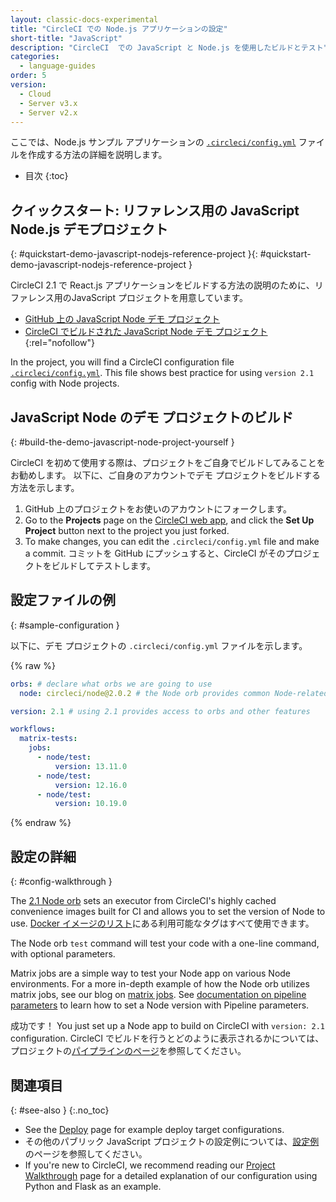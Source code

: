 ```yaml
---
layout: classic-docs-experimental
title: "CircleCI での Node.js アプリケーションの設定"
short-title: "JavaScript"
description: "CircleCI  での JavaScript と Node.js を使用したビルドとテスト"
categories:
  - language-guides
order: 5
version:
  - Cloud
  - Server v3.x
  - Server v2.x
---
```


ここでは、Node.js サンプル アプリケーションの [`.circleci/config.yml`]({{site.baseurl}}/ja/2.0/configuration-reference/) ファイルを作成する方法の詳細を説明します。

* 目次
{:toc}

## クイックスタート: リファレンス用の JavaScript Node.js デモプロジェクト
{: #quickstart-demo-javascript-nodejs-reference-project }{: #quickstart-demo-javascript-nodejs-reference-project }

CircleCI 2.1 で React.js アプリケーションをビルドする方法の説明のために、リファレンス用のJavaScript プロジェクトを用意しています。

- [GitHub 上の JavaScript Node デモ プロジェクト](https://github.com/CircleCI-Public/circleci-demo-javascript-react-app)
- [CircleCI でビルドされた JavaScript Node デモ プロジェクト](https://circleci.com/gh/CircleCI-Public/circleci-demo-javascript-express){:rel="nofollow"}

In the project, you will find a CircleCI configuration file [`.circleci/config.yml`](https://github.com/CircleCI-Public/circleci-demo-javascript-react-app/blob/master/.circleci/config.yml). This file shows best practice for using `version 2.1` config with Node projects.

## JavaScript Node のデモ プロジェクトのビルド
{: #build-the-demo-javascript-node-project-yourself }

CircleCI を初めて使用する際は、プロジェクトをご自身でビルドしてみることをお勧めします。 以下に、ご自身のアカウントでデモ プロジェクトをビルドする方法を示します。

1. GitHub 上のプロジェクトをお使いのアカウントにフォークします。
2. Go to the **Projects** page on the [CircleCI web app](https://app.circleci.com/), and click the **Set Up Project** button next to the project you just forked.
3. To make changes, you can edit the `.circleci/config.yml` file and make a commit. コミットを GitHub にプッシュすると、CircleCI がそのプロジェクトをビルドしてテストします。


## 設定ファイルの例
{: #sample-configuration }

以下に、デモ プロジェクトの `.circleci/config.yml` ファイルを示します。

{% raw %}

```yaml
orbs: # declare what orbs we are going to use
  node: circleci/node@2.0.2 # the Node orb provides common Node-related configuration

version: 2.1 # using 2.1 provides access to orbs and other features

workflows:
  matrix-tests:
    jobs:
      - node/test:
          version: 13.11.0
      - node/test:
          version: 12.16.0
      - node/test:
          version: 10.19.0
```
{% endraw %}


## 設定の詳細
{: #config-walkthrough }

The [2.1 Node orb](https://circleci.com/developer/orbs/orb/circleci/node#jobs-test) sets an executor from CircleCI's highly cached convenience images built for CI and allows you to set the version of Node to use. [Docker イメージのリスト](https://hub.docker.com/r/cimg/node/tags)にある利用可能なタグはすべて使用できます。

The Node orb `test` command will test your code with a one-line command, with optional parameters.

Matrix jobs are a simple way to test your Node app on various Node environments. For a more in-depth example of how the Node orb utilizes matrix jobs, see our blog on [matrix jobs](https://circleci.com/blog/circleci-matrix-jobs/). See [documentation on pipeline parameters]({{site.baseurl}}/2.0/pipeline-variables/#pipeline-parameters-in-configuration) to learn how to set a Node version with Pipeline parameters.

成功です！ You just set up a Node app to build on CircleCI with `version: 2.1` configuration. CircleCI でビルドを行うとどのように表示されるかについては、プロジェクトの[パイプラインのページ](https://app.circleci.com/pipelines/github/CircleCI-Public/circleci-demo-javascript-react-app)を参照してください。

## 関連項目
{: #see-also }
{:.no_toc}

- See the [Deploy]({{site.baseurl}}/2.0/deployment-integrations/) page for example deploy target configurations.
- その他のパブリック JavaScript プロジェクトの設定例については、[設定例]({{site.baseurl}}/2.0/examples/)のページを参照してください。
- If you're new to CircleCI, we recommend reading our [Project Walkthrough]({{site.baseurl}}/2.0/project-walkthrough/) page for a detailed explanation of our configuration using Python and Flask as an example.
